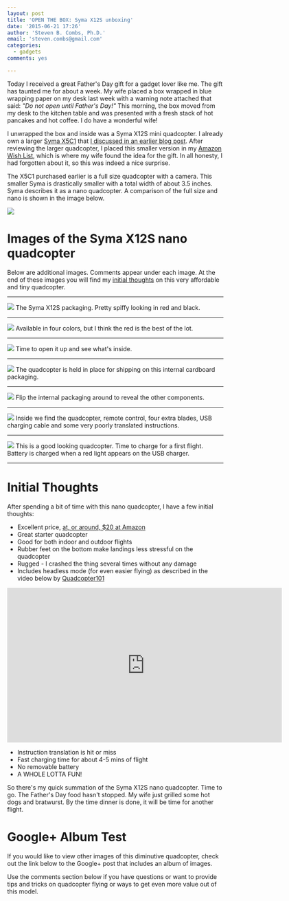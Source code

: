```yaml
---
layout: post
title: 'OPEN THE BOX: Syma X12S unboxing'
date: '2015-06-21 17:26'
author: 'Steven B. Combs, Ph.D.'
email: 'steven.combs@gmail.com'
categories:
  - gadgets
comments: yes

---
```


Today I received a great Father's Day gift for a gadget lover like me. The gift has taunted me for about a week. My wife placed a box wrapped in blue wrapping paper on my desk last week with a warning note attached that said: *"Do not open until Father's Day!"* This morning, the box moved from my desk to the kitchen table and was presented with a fresh stack of hot pancakes and hot coffee. I do have a wonderful wife!

I unwrapped the box and inside was a Syma X12S mini quadcopter. I already own a larger [Syma X5C1](http://www.amazon.com/s/ref=as_li_ss_tl?_encoding=UTF8&camp=1789&creative=390957&field-keywords=syma%20x5c-1&linkCode=ur2&sprefix=syma%20x5c-1%2Caps%2C183&tag=stevenccom-20&url=search-alias%3Daps&linkId=J3FYHC6IV22I3AGU) that [I discussed in an earlier blog post](http://www.stevencombs.com/gadgets/2015/02/15/syma-x5c-1-unboxing.html). After reviewing the larger quadcopter, I placed this smaller version in my [Amazon Wish List](http://amzn.com/w/2ULILGJHKWDGJ), which is where my wife found the idea for the gift. In all honesty, I had forgotten about it, so this was indeed a nice surprise.

The X5C1 purchased earlier is a full size quadcopter with a camera. This smaller Syma is drastically smaller with a total width of about 3.5 inches. Syma describes it as a nano quadcopter. A comparison of the full size and nano is shown in the image below.

![](https://lh6.googleusercontent.com/-fHBsnUn3Pko/VYct_7dgj8I/AAAAAAABkjI/r995TpT1lPw/s935-no/IMG_8353.JPG)

# Images of the Syma X12S nano quadcopter

Below are additional images. Comments appear under each image. At the end of these images you will find my [initial thoughts](#initial-thoughts) on this very affordable and tiny quadcopter.

***

![](https://lh3.googleusercontent.com/-XlRK7vSaebw/VYcqW9j-17I/AAAAAAABkjU/uGf0F51dt30/w1247-h935-no/IMG_20150621_131105.jpg)
The Syma X12S packaging. Pretty spiffy looking in red and black.

***

![](https://lh5.googleusercontent.com/-Xk64t86F1NI/VYcqW0Pnp9I/AAAAAAABkjU/dG80uvMGO50/w1247-h935-no/IMG_20150621_131159.jpg)
Available in four colors, but I think the red is the best of the lot.

***

![](https://lh5.googleusercontent.com/-rkf6YJe1nrk/VYcqWzk_haI/AAAAAAABkjU/HzkWqSfMRDo/w1247-h935-no/IMG_20150621_131229.jpg)
Time to open it up and see what's inside.

***

![](https://lh5.googleusercontent.com/-Gz1QZ2Hhsj8/VYcqW4RvlCI/AAAAAAABkjU/5n3aKFjMGLY/w1247-h935-no/IMG_20150621_131251.jpg)
The quadcopter is held in place for shipping on this internal cardboard packaging.

***

![](https://lh5.googleusercontent.com/-TdFl_e8vrmE/VYcqW6lTHGI/AAAAAAABkjU/WuPJKkhAp9s/w1247-h935-no/IMG_20150621_131312.jpg)
Flip the internal packaging around to reveal the other components.

***

![](https://lh5.googleusercontent.com/-63b89U2t9mc/VYcqW4iLeyI/AAAAAAABkjU/5fJnL_KMnFI/w1247-h935-no/IMG_20150621_131427.jpg)
Inside we find the quadcopter, remote control, four extra blades, USB charging cable and some very poorly translated instructions.

***

![](https://lh5.googleusercontent.com/-RZ12y_g4ruI/VYcqW0HEx3I/AAAAAAABkjU/-fYpy_hUXK0/w1247-h935-no/IMG_20150621_142154.jpg)
This is a good looking quadcopter. Time to charge for a first flight. Battery is charged when a red light appears on the USB charger.

***

# Initial Thoughts
After spending a bit of time with this nano quadcopter, I have a few initial thoughts:

* Excellent price, [at, or around, $20 at Amazon](http://www.amazon.com/s/ref=as_li_ss_tl?_encoding=UTF8&camp=1789&creative=390957&field-keywords=SYMA%20X12S&linkCode=ur2&tag=stevenccom-20&url=search-alias%3Daps&linkId=GTMKPXOAVBTT6IMC)
* Great starter quadcopter
* Good for both indoor and outdoor flights
* Rubber feet on the bottom make landings less stressful on the quadcopter
* Rugged - I crashed the thing several times without any damage
* Includes headless mode (for even easier flying) as described in the video below by [Quadcopter101](https://www.youtube.com/channel/UC90A4JdsSoFm1Okfu0DHTuQ)

<iframe width="640" height="360" src="https://www.youtube.com/embed/bFtMIc7p8Oc" frameborder="0" allowfullscreen></iframe>

* Instruction translation is hit or miss
* Fast charging time for about 4-5 mins of flight
* No removable battery
* A WHOLE LOTTA FUN!

So there's my quick summation of the Syma X12S nano quadcopter. Time to go. The Father's Day food hasn't stopped. My wife just grilled some hot dogs and bratwurst. By the time dinner is done, it will be time for another flight.

# Google+ Album Test
If you would like to view other images of this diminutive quadcopter, check out the link below to the Google+ post that includes an album of images.

<!-- Place this tag where you want the widget to render. -->
<div class="g-post" data-href="https://plus.google.com/+StevenCombsPhD/posts/fBVPFD6dv1G"></div>

Use the comments section below if you have questions or want to provide tips and tricks on quadcopter flying or ways to get even more value out of this model.
